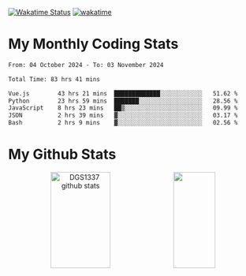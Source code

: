 [![Wakatime Status](https://github.com/noopurphalak/noopurphalak/workflows/wakatime-status-update/badge.svg)](https://github.com/noopurphalak/noopurphalak/actions/workflows/main.yml)
[![wakatime](https://wakatime.com/badge/user/80ace140-ef40-4fdd-b8ed-f3be3d2e1aea.svg)](https://wakatime.com/@80ace140-ef40-4fdd-b8ed-f3be3d2e1aea)

# My Monthly Coding Stats

<!--START_SECTION:waka-->

```txt
From: 04 October 2024 - To: 03 November 2024

Total Time: 83 hrs 41 mins

Vue.js        43 hrs 21 mins  █████████████░░░░░░░░░░░░   51.62 %
Python        23 hrs 59 mins  ███████░░░░░░░░░░░░░░░░░░   28.56 %
JavaScript    8 hrs 23 mins   ██▒░░░░░░░░░░░░░░░░░░░░░░   09.99 %
JSON          2 hrs 39 mins   ▓░░░░░░░░░░░░░░░░░░░░░░░░   03.17 %
Bash          2 hrs 9 mins    ▓░░░░░░░░░░░░░░░░░░░░░░░░   02.56 %
```

<!--END_SECTION:waka-->

# My Github Stats
<div style="text-align: center;">
  <img width="49%" height="195px" src="https://github-readme-stats-sigma-five.vercel.app/api?username=noopurphalak&show_icons=true&count_private=true&hide_border=true&title_color=ecf2f8&icon_color=0d1117&text_color=FFFFFF&bg_color=0d1117" alt="DGS1337 github stats" />
  <img width="41%" height="195px" src="https://github-readme-stats-sigma-five.vercel.app/api/top-langs/?username=noopurphalak&layout=compact&hide_border=true&title_color=ecf2f8&text_color=FFFFFF&bg_color=0d1117" />
</div>
